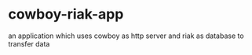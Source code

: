 # cowboy-riak-app
an application which uses cowboy as http server and riak as database to transfer data
